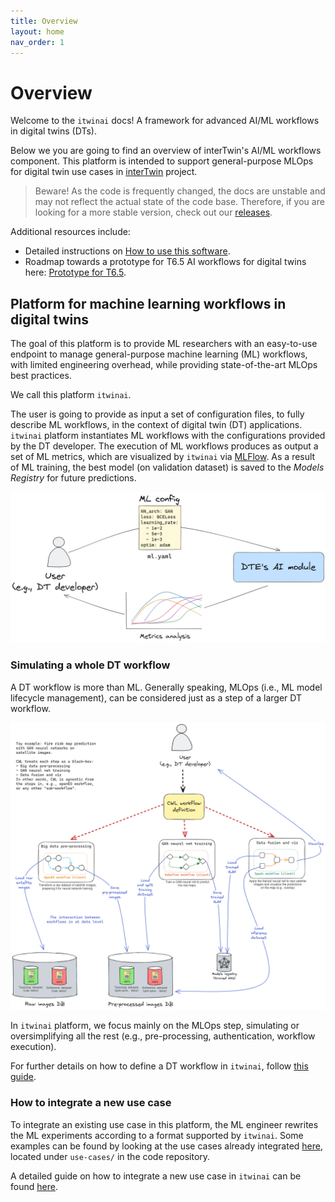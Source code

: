 ```yaml
---
title: Overview
layout: home
nav_order: 1
---
```


# Overview

Welcome to the `itwinai` docs! A framework for advanced AI/ML workflows in digital twins (DTs).

Below we you are going to find an overview of interTwin's AI/ML workflows component. This platform
is intended to support general-purpose MLOps for digital twin use cases in [interTwin](https://www.intertwin.eu/) project.

> Beware! As the code is frequently changed, the docs are unstable and may not reflect the actual state of the code base.
> Therefore, if you are looking for a more stable version, check out our
> [releases](https://github.com/interTwin-eu/T6.5-AI-and-ML/releases).

Additional resources include:

- Detailed instructions on [How to use this software](docs/How-to-use-this-software).
- Roadmap towards a prototype for T6.5 AI workflows for
digital twins here: [Prototype for T6.5](https://github.com/interTwin-eu/T6.5-AI-and-ML/wiki/Prototype-for-T6.5).

## Platform for machine learning workflows in digital twins

The goal of this platform is to provide ML researchers with an easy-to-use endpoint
to manage general-purpose machine learning (ML) workflows, with limited engineering overhead,
while providing state-of-the-art MLOps best practices.

We call this platform `itwinai`.

The user is going to provide as input a set of configuration files, to fully
describe ML workflows, in the context of digital twin (DT) applications.
`itwinai` platform instantiates ML workflows with the configurations
provided by the DT developer. The execution of ML workflows produces as output a
set of ML metrics, which are visualized by `itwinai` via
[MLFlow](https://mlflow.org/).
As a result of ML training, the best model (on validation dataset)
is saved to the *Models Registry* for future predictions.

![image](docs/img/user-platform%20interaction%20full.png)

### Simulating a whole DT workflow

A DT workflow is more than ML. Generally speaking, MLOps
(i.e., ML model lifecycle management),
can be considered just as a step of a larger DT workflow.

![image](docs/img/cwl-workflow.png)

In `itwinai` platform, we focus mainly on the MLOps step, simulating or oversimplifying all the rest
(e.g., pre-processing, authentication, workflow execution).

For further details on how to define a DT workflow in `itwinai`, follow [this guide](docs/How-to-use-this-software#2-define-a-dt-workflow).

### How to integrate a new use case

To integrate an existing use case in this platform, the ML engineer rewrites
the ML experiments according to a format supported by `itwinai`.
Some examples can be found by looking at the use cases
already integrated [here](docs/use-cases/index), located under `use-cases/`
in the code repository.

A detailed guide on how to integrate a new use case in `itwinai` can be found [here](docs/How-to-use-this-software).
